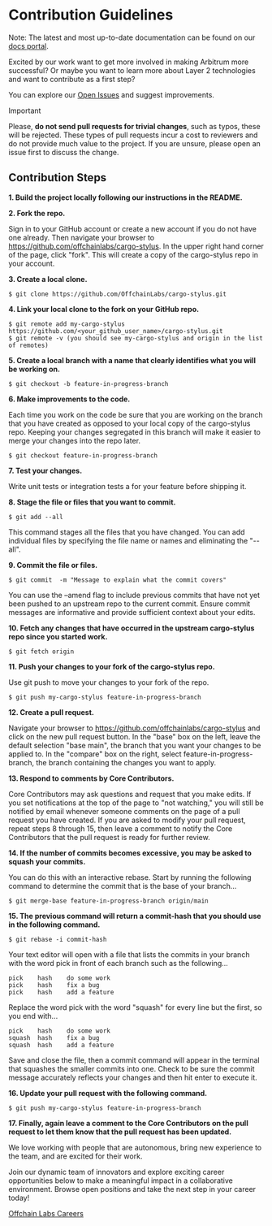 # Contribution Guidelines

Note: The latest and most up-to-date documentation can be found on our [docs portal](https://docs.arbitrum.io/welcome/arbitrum-gentle-introduction).

Excited by our work want to get more involved in making Arbitrum more successful? Or maybe you want to learn more about Layer 2 technologies and want to contribute as a first step?

You can explore our [Open Issues](https://github.com/offchainlabs/cargo-stylus/issues) and suggest improvements. 

> [!IMPORTANT] 
> Please, **do not send pull requests for trivial changes**, such as typos, these will be rejected. These types of pull requests incur a cost to reviewers and do not provide much value to the project. If you are unsure, please open an issue first to discuss the change.

## Contribution Steps

**1. Build the project locally following our instructions in the README.**

**2. Fork the repo.**

Sign in to your GitHub account or create a new account if you do not have one already. Then navigate your browser to https://github.com/offchainlabs/cargo-stylus. In the upper right hand corner of the page, click "fork". This will create a copy of the cargo-stylus repo in your account.

**3. Create a local clone.**

```
$ git clone https://github.com/OffchainLabs/cargo-stylus.git
```

**4. Link your local clone to the fork on your GitHub repo.**

```
$ git remote add my-cargo-stylus https://github.com/<your_github_user_name>/cargo-stylus.git
$ git remote -v (you should see my-cargo-stylus and origin in the list of remotes)
```

**5. Create a local branch with a name that clearly identifies what you will be working on.**

```
$ git checkout -b feature-in-progress-branch
```

**6. Make improvements to the code.**

Each time you work on the code be sure that you are working on the branch that you have created as opposed to your local copy of the cargo-stylus repo. Keeping your changes segregated in this branch will make it easier to merge your changes into the repo later.

```
$ git checkout feature-in-progress-branch
```

**7. Test your changes.**

Write unit tests or integration tests a for your feature before shipping it.

**8. Stage the file or files that you want to commit.**

```
$ git add --all
```

This command stages all the files that you have changed. You can add individual files by specifying the file name or names and eliminating the "--all".

**9. Commit the file or files.**

```
$ git commit  -m "Message to explain what the commit covers"
```

You can use the –amend flag to include previous commits that have not yet been pushed to an upstream repo to the current commit. Ensure commit messages are informative and provide sufficient context about your edits.

**10. Fetch any changes that have occurred in the upstream cargo-stylus repo since you started work.**

```
$ git fetch origin
```

**11. Push your changes to your fork of the cargo-stylus repo.**

Use git push to move your changes to your fork of the repo.

```
$ git push my-cargo-stylus feature-in-progress-branch
```

**12. Create a pull request.**

Navigate your browser to https://github.com/offchainlabs/cargo-stylus and click on the new pull request button. In the "base" box on the left, leave the default selection "base main", the branch that you want your changes to be applied to. In the "compare" box on the right, select feature-in-progress-branch, the branch containing the changes you want to apply. 

**13. Respond to comments by Core Contributors.**

Core Contributors may ask questions and request that you make edits. If you set notifications at the top of the page to "not watching," you will still be notified by email whenever someone comments on the page of a pull request you have created. If you are asked to modify your pull request, repeat steps 8 through 15, then leave a comment to notify the Core Contributors that the pull request is ready for further review.

**14. If the number of commits becomes excessive, you may be asked to squash your commits.**

 You can do this with an interactive rebase. Start by running the following command to determine the commit that is the base of your branch...

```
$ git merge-base feature-in-progress-branch origin/main
```

**15. The previous command will return a commit-hash that you should use in the following command.**

```
$ git rebase -i commit-hash
```

Your text editor will open with a file that lists the commits in your branch with the word pick in front of each branch such as the following...

```
pick 	hash	do some work
pick 	hash 	fix a bug
pick 	hash 	add a feature
```

Replace the word pick with the word "squash" for every line but the first, so you end with...

```
pick    hash	do some work
squash  hash 	fix a bug
squash  hash 	add a feature
```

Save and close the file, then a commit command will appear in the terminal that squashes the smaller commits into one. Check to be sure the commit message accurately reflects your changes and then hit enter to execute it.

**16. Update your pull request with the following command.**

```
$ git push my-cargo-stylus feature-in-progress-branch
```

**17.  Finally, again leave a comment to the Core Contributors on the pull request to let them know that the pull request has been updated.**

We love working with people that are autonomous, bring new experience to the team, and are excited for their work. 

Join our dynamic team of innovators and explore exciting career opportunities below to make a meaningful impact in a collaborative environment. Browse open positions and take the next step in your career today!

[Offchain Labs Careers](https://www.offchainlabs.com/careers)
